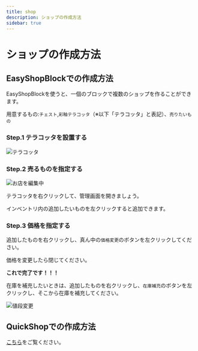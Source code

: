 ```yaml
---
title: shop
description: ショップの作成方法
sidebar: true
---
```


# ショップの作成方法

## EasyShopBlockでの作成方法

EasyShopBlockを使うと、一個のブロックで複数のショップを作ることができます。

用意するもの:`チェスト`,`彩釉テラコッタ`（※以下「テラコッタ」と表記）、`売りたいもの`

### Step.1 テラコッタを設置する

![テラコッタ](https://i.imgur.com/6KFggxG.png)

### Step.2 売るものを指定する

![お店を編集中](https://i.imgur.com/0Bef8pr.png)

テラコッタを右クリックして、管理画面を開きましょう。

インベントリ内の追加したいものを左クリックすると追加できます。

### Step.3 価格を指定する

追加したものを右クリックし、真ん中の`価格変更`のボタンを左クリックしてください。

価格を変更したら閉じてください。

**これで完了です！！！**

在庫を補充したいときは、追加したものを右クリックし、`在庫補充`のボタンを左クリックし、そこから在庫を補充してください。


![値段変更](https://i.imgur.com/timLR4f.png)

## QuickShopでの作成方法

[こちら](/plugin/quickshop.md)をご覧ください。
